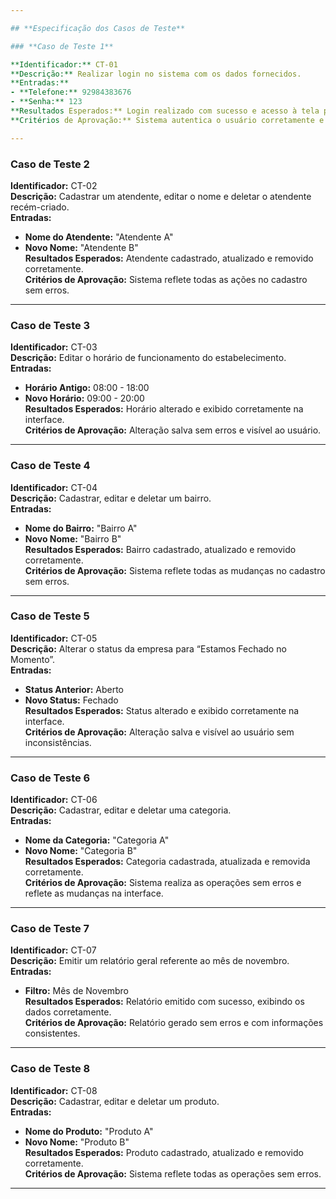 ```yaml
---

## **Especificação dos Casos de Teste**

### **Caso de Teste 1**

**Identificador:** CT-01  
**Descrição:** Realizar login no sistema com os dados fornecidos.  
**Entradas:**  
- **Telefone:** 92984383676  
- **Senha:** 123  
**Resultados Esperados:** Login realizado com sucesso e acesso à tela principal.  
**Critérios de Aprovação:** Sistema autentica o usuário corretamente e exibe a tela inicial.  

---
```


### **Caso de Teste 2**  
**Identificador:** CT-02  
**Descrição:** Cadastrar um atendente, editar o nome e deletar o atendente recém-criado.  
**Entradas:**  
- **Nome do Atendente:** "Atendente A"  
- **Novo Nome:** "Atendente B"  
**Resultados Esperados:** Atendente cadastrado, atualizado e removido corretamente.  
**Critérios de Aprovação:** Sistema reflete todas as ações no cadastro sem erros.  

---

### **Caso de Teste 3**  
**Identificador:** CT-03  
**Descrição:** Editar o horário de funcionamento do estabelecimento.  
**Entradas:**  
- **Horário Antigo:** 08:00 - 18:00  
- **Novo Horário:** 09:00 - 20:00  
**Resultados Esperados:** Horário alterado e exibido corretamente na interface.  
**Critérios de Aprovação:** Alteração salva sem erros e visível ao usuário.  

---

### **Caso de Teste 4**  
**Identificador:** CT-04  
**Descrição:** Cadastrar, editar e deletar um bairro.  
**Entradas:**  
- **Nome do Bairro:** "Bairro A"  
- **Novo Nome:** "Bairro B"  
**Resultados Esperados:** Bairro cadastrado, atualizado e removido corretamente.  
**Critérios de Aprovação:** Sistema reflete todas as mudanças no cadastro sem erros.  

---

### **Caso de Teste 5**  
**Identificador:** CT-05  
**Descrição:** Alterar o status da empresa para “Estamos Fechado no Momento”.  
**Entradas:**  
- **Status Anterior:** Aberto  
- **Novo Status:** Fechado  
**Resultados Esperados:** Status alterado e exibido corretamente na interface.  
**Critérios de Aprovação:** Alteração salva e visível ao usuário sem inconsistências.  

---

### **Caso de Teste 6**  
**Identificador:** CT-06  
**Descrição:** Cadastrar, editar e deletar uma categoria.  
**Entradas:**  
- **Nome da Categoria:** "Categoria A"  
- **Novo Nome:** "Categoria B"  
**Resultados Esperados:** Categoria cadastrada, atualizada e removida corretamente.  
**Critérios de Aprovação:** Sistema realiza as operações sem erros e reflete as mudanças na interface.  

---

### **Caso de Teste 7**  
**Identificador:** CT-07  
**Descrição:** Emitir um relatório geral referente ao mês de novembro.  
**Entradas:**  
- **Filtro:** Mês de Novembro  
**Resultados Esperados:** Relatório emitido com sucesso, exibindo os dados corretamente.  
**Critérios de Aprovação:** Relatório gerado sem erros e com informações consistentes.  

---

### **Caso de Teste 8**  
**Identificador:** CT-08  
**Descrição:** Cadastrar, editar e deletar um produto.  
**Entradas:**  
- **Nome do Produto:** "Produto A"  
- **Novo Nome:** "Produto B"  
**Resultados Esperados:** Produto cadastrado, atualizado e removido corretamente.  
**Critérios de Aprovação:** Sistema reflete todas as operações sem erros.  

---



